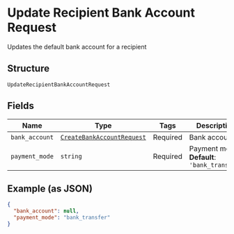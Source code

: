 
# Update Recipient Bank Account Request

Updates the default bank account for a recipient

## Structure

`UpdateRecipientBankAccountRequest`

## Fields

| Name | Type | Tags | Description |
|  --- | --- | --- | --- |
| `bank_account` | [`CreateBankAccountRequest`](../../doc/models/create-bank-account-request.md) | Required | Bank account |
| `payment_mode` | `string` | Required | Payment mode<br>**Default**: `'bank_transfer'` |

## Example (as JSON)

```json
{
  "bank_account": null,
  "payment_mode": "bank_transfer"
}
```

